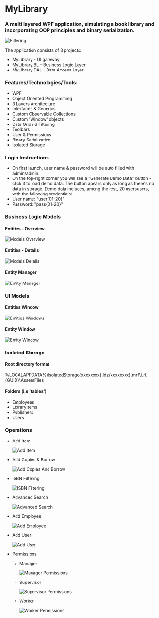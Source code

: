 # MyLibrary
### A multi layered WPF application, simulating a book library and incorporating OOP principles and binary serialization.
![Filtering](https://github.com/PrisonerM13/MyLibrary/blob/master/gif/Filtering.gif "Filtering")

The application consists of 3 projects:
+ MyLibrary - UI gateway
+ MyLibrary.BL - Business Logic Layer
+ MyLibrary.DAL - Data Access Layer

### Features/Technologies/Tools:
+ WPF
+ Object Oriented Programming
+ 3 Layers Architecture
+ Interfaces & Generics
+ Custom Observable Collections
+ Custom 'Window' objects
+ Data Grids & Filtering
+ Toolbars
+ User & Permissions
+ Binary Serialization
+ Isolated Storage

### Login Instructions
+ On first launch, user name & password will be auto filled with admin/admin.
+ On the top-right corner you will see a "Generate Demo Data" button - click it to load demo data. The button apears only as long as there's no data in storage. Demo data includes, among the rest, 20 usersusers, with the following credentials:
+ User name: "user{01-20}"
+ Password: "pass{01-20}"

### Business Logic Models
#### Entities - Overview
![Models Overview](https://github.com/PrisonerM13/MyLibrary/blob/master/images/ModelsOverview.png "Models Overview")

#### Entities - Details
![Models Details](https://github.com/PrisonerM13/MyLibrary/blob/master/images/ModelsDetails.png "Models Details")

#### Entity Manager
![Entity Manager](https://github.com/PrisonerM13/MyLibrary/blob/master/images/EntityManager.png "Entity Manager")

### UI Models
#### Entities Window
![Entities Windows](https://github.com/PrisonerM13/MyLibrary/blob/master/images/EntitiesWindow.png "Entities Window")

#### Entity Window
![Entity Window](https://github.com/PrisonerM13/MyLibrary/blob/master/images/EntityWindow.png "Entity Window")

### Isolated Storage
#### Root directory format
%LOCALAPPDATA%\IsolatedStorage\{xxxxxxxx}.ldz\{xxxxxxxx}.mrf\Url.{GUID}\AssemFiles
		
#### Folders (i.e 'tables')
+ Employees
+ LibraryItems
+ Publishers
+ Users

### Operations

+ Add Item
		
	![Add Item](https://github.com/PrisonerM13/MyLibrary/blob/master/gif/AddItem.gif "Add Item")

+ Add Copies & Borrow
		
	![Add Copies And Borrow](https://github.com/PrisonerM13/MyLibrary/blob/master/gif/AddCopiesAndBorrow.gif "Add Copies And Borrow")

+ ISBN Filtering
		
	![ISBN Filtering](https://github.com/PrisonerM13/MyLibrary/blob/master/gif/ISBNFiltering.gif "ISBN Filtering")

+ Advanced Search
		
	![Advanced Search](https://github.com/PrisonerM13/MyLibrary/blob/master/gif/AdvancedSearch.gif "Advanced Search")

+ Add Employee
		
	![Add Employee](https://github.com/PrisonerM13/MyLibrary/blob/master/gif/AddEmployee.gif "Add Employee")

+ Add User
		
	![Add User](https://github.com/PrisonerM13/MyLibrary/blob/master/gif/AddUser.gif "Add User")

+ Permissions
	+ Manager
		
		![Manager Permissions](https://github.com/PrisonerM13/MyLibrary/blob/master/gif/ManagerPermissions.gif "Manager Permissions")

	+ Supervisor
		
		![Supervisor Permissions](https://github.com/PrisonerM13/MyLibrary/blob/master/gif/SupervisorPermissions.gif "Supervisor Permissions")

	+ Worker
		
		![Worker Permissions](https://github.com/PrisonerM13/MyLibrary/blob/master/gif/WorkerPermissions.gif "Worker Permissions")
